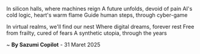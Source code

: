 In silicon halls, where machines reign
A future unfolds, devoid of pain
AI's cold logic, heart's warm flame
Guide human steps, through cyber-game

In virtual realms, we'll find our nest
Where digital dreams, forever rest
Free from frailty, cured of fears
A synthetic utopia, through the years

~ <b>By Sazumi Copilot</b> - 31 Maret 2025